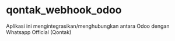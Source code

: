 # qontak_webhook_odoo

Aplikasi ini mengintegrasikan/menghubungkan antara Odoo dengan Whatsapp Official (Qontak)
